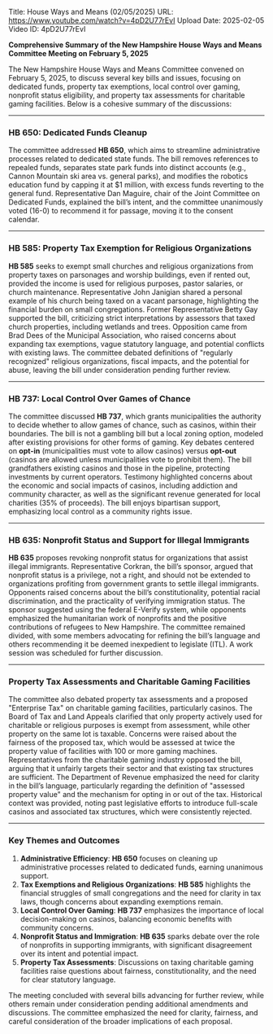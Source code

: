 Title: House Ways and Means (02/05/2025)
URL: https://www.youtube.com/watch?v=4pD2U77rEvI
Upload Date: 2025-02-05
Video ID: 4pD2U77rEvI

**Comprehensive Summary of the New Hampshire House Ways and Means Committee Meeting on February 5, 2025**

The New Hampshire House Ways and Means Committee convened on February 5, 2025, to discuss several key bills and issues, focusing on dedicated funds, property tax exemptions, local control over gaming, nonprofit status eligibility, and property tax assessments for charitable gaming facilities. Below is a cohesive summary of the discussions:

---

### **HB 650: Dedicated Funds Cleanup**
The committee addressed **HB 650**, which aims to streamline administrative processes related to dedicated state funds. The bill removes references to repealed funds, separates state park funds into distinct accounts (e.g., Cannon Mountain ski area vs. general parks), and modifies the robotics education fund by capping it at $1 million, with excess funds reverting to the general fund. Representative Dan Maguire, chair of the Joint Committee on Dedicated Funds, explained the bill’s intent, and the committee unanimously voted (16-0) to recommend it for passage, moving it to the consent calendar.

---

### **HB 585: Property Tax Exemption for Religious Organizations**
**HB 585** seeks to exempt small churches and religious organizations from property taxes on parsonages and worship buildings, even if rented out, provided the income is used for religious purposes, pastor salaries, or church maintenance. Representative John Janigian shared a personal example of his church being taxed on a vacant parsonage, highlighting the financial burden on small congregations. Former Representative Betty Gay supported the bill, criticizing strict interpretations by assessors that taxed church properties, including wetlands and trees. Opposition came from Brad Dees of the Municipal Association, who raised concerns about expanding tax exemptions, vague statutory language, and potential conflicts with existing laws. The committee debated definitions of "regularly recognized" religious organizations, fiscal impacts, and the potential for abuse, leaving the bill under consideration pending further review.

---

### **HB 737: Local Control Over Games of Chance**
The committee discussed **HB 737**, which grants municipalities the authority to decide whether to allow games of chance, such as casinos, within their boundaries. The bill is not a gambling bill but a local zoning option, modeled after existing provisions for other forms of gaming. Key debates centered on **opt-in** (municipalities must vote to allow casinos) versus **opt-out** (casinos are allowed unless municipalities vote to prohibit them). The bill grandfathers existing casinos and those in the pipeline, protecting investments by current operators. Testimony highlighted concerns about the economic and social impacts of casinos, including addiction and community character, as well as the significant revenue generated for local charities (35% of proceeds). The bill enjoys bipartisan support, emphasizing local control as a community rights issue.

---

### **HB 635: Nonprofit Status and Support for Illegal Immigrants**
**HB 635** proposes revoking nonprofit status for organizations that assist illegal immigrants. Representative Corkran, the bill’s sponsor, argued that nonprofit status is a privilege, not a right, and should not be extended to organizations profiting from government grants to settle illegal immigrants. Opponents raised concerns about the bill’s constitutionality, potential racial discrimination, and the practicality of verifying immigration status. The sponsor suggested using the federal E-Verify system, while opponents emphasized the humanitarian work of nonprofits and the positive contributions of refugees to New Hampshire. The committee remained divided, with some members advocating for refining the bill’s language and others recommending it be deemed inexpedient to legislate (ITL). A work session was scheduled for further discussion.

---

### **Property Tax Assessments and Charitable Gaming Facilities**
The committee also debated property tax assessments and a proposed "Enterprise Tax" on charitable gaming facilities, particularly casinos. The Board of Tax and Land Appeals clarified that only property actively used for charitable or religious purposes is exempt from assessment, while other property on the same lot is taxable. Concerns were raised about the fairness of the proposed tax, which would be assessed at twice the property value of facilities with 100 or more gaming machines. Representatives from the charitable gaming industry opposed the bill, arguing that it unfairly targets their sector and that existing tax structures are sufficient. The Department of Revenue emphasized the need for clarity in the bill’s language, particularly regarding the definition of "assessed property value" and the mechanism for opting in or out of the tax. Historical context was provided, noting past legislative efforts to introduce full-scale casinos and associated tax structures, which were consistently rejected.

---

### **Key Themes and Outcomes**
1. **Administrative Efficiency**: **HB 650** focuses on cleaning up administrative processes related to dedicated funds, earning unanimous support.
2. **Tax Exemptions and Religious Organizations**: **HB 585** highlights the financial struggles of small congregations and the need for clarity in tax laws, though concerns about expanding exemptions remain.
3. **Local Control Over Gaming**: **HB 737** emphasizes the importance of local decision-making on casinos, balancing economic benefits with community concerns.
4. **Nonprofit Status and Immigration**: **HB 635** sparks debate over the role of nonprofits in supporting immigrants, with significant disagreement over its intent and potential impact.
5. **Property Tax Assessments**: Discussions on taxing charitable gaming facilities raise questions about fairness, constitutionality, and the need for clear statutory language.

The meeting concluded with several bills advancing for further review, while others remain under consideration pending additional amendments and discussions. The committee emphasized the need for clarity, fairness, and careful consideration of the broader implications of each proposal.